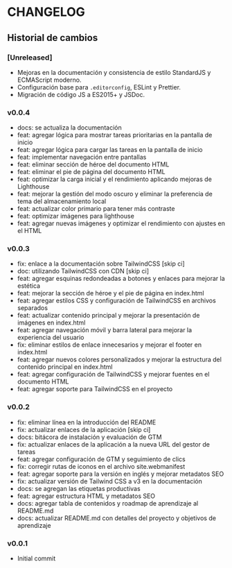 # CHANGELOG

## Historial de cambios

### [Unreleased]

- Mejoras en la documentación y consistencia de estilo StandardJS y ECMAScript moderno.
- Configuración base para `.editorconfig`, ESLint y Prettier.
- Migración de código JS a ES2015+ y JSDoc.

### v0.0.4

- docs: se actualiza la documentación
- feat: agregar lógica para mostrar tareas prioritarias en la pantalla de inicio
- feat: agregar lógica para cargar las tareas en la pantalla de inicio
- feat: implementar navegación entre pantallas
- feat: eliminar sección de héroe del documento HTML
- feat: eliminar el pie de página del documento HTML
- feat: optimizar la carga inicial y el rendimiento aplicando mejoras de Lighthouse
- feat: mejorar la gestión del modo oscuro y eliminar la preferencia de tema del almacenamiento local
- feat: actualizar color primario para tener más contraste
- feat: optimizar imágenes para lighthouse
- feat: agregar nuevas imágenes y optimizar el rendimiento con ajustes en el HTML

### v0.0.3

- fix: enlace a la documentación sobre TailwindCSS [skip ci]
- doc: utilizando TailwindCSS con CDN [skip ci]
- feat: agregar esquinas redondeadas a botones y enlaces para mejorar la estética
- feat: mejorar la sección de héroe y el pie de página en index.html
- feat: agregar estilos CSS y configuración de TailwindCSS en archivos separados
- feat: actualizar contenido principal y mejorar la presentación de imágenes en index.html
- feat: agregar navegación móvil y barra lateral para mejorar la experiencia del usuario
- fix: eliminar estilos de enlace innecesarios y mejorar el footer en index.html
- feat: agregar nuevos colores personalizados y mejorar la estructura del contenido principal en index.html
- feat: agregar configuración de TailwindCSS y mejorar fuentes en el documento HTML
- feat: agregar soporte para TailwindCSS en el proyecto

### v0.0.2

- fix: eliminar línea en la introducción del README
- fix: actualizar enlaces de la aplicación [skip ci]
- docs: bitácora de instalación y evaluación de GTM
- fix: actualizar enlaces de la aplicación a la nueva URL del gestor de tareas
- feat: agregar configuración de GTM y seguimiento de clics
- fix: corregir rutas de iconos en el archivo site.webmanifest
- feat: agregar soporte para la versión en inglés y mejorar metadatos SEO
- fix: actualizar versión de Tailwind CSS a v3 en la documentación
- docs: se agregan las etiquetas productivas
- feat: agregar estructura HTML y metadatos SEO
- docs: agregar tabla de contenidos y roadmap de aprendizaje al README.md
- docs: actualizar README.md con detalles del proyecto y objetivos de aprendizaje

### v0.0.1

- Initial commit
